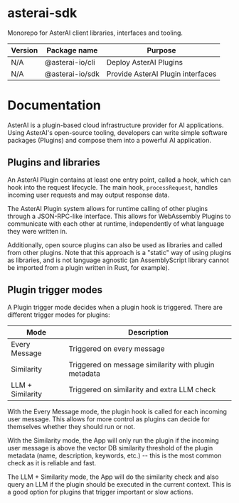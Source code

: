 # asterai-sdk
Monorepo for AsterAI client libraries, interfaces and tooling.

| Version | Package name    | Purpose                           |
|---------|-----------------|-----------------------------------|
| N/A     | @asterai-io/cli | Deploy AsterAI Plugins            |
| N/A     | @asterai-io/sdk | Provide AsterAI Plugin interfaces |

# Documentation
AsterAI is a plugin-based cloud infrastructure provider for AI applications.
Using AsterAI's open-source tooling, developers can write simple
software packages (Plugins) and compose them into a powerful AI application. 

## Plugins and libraries
An AsterAI Plugin contains at least one entry point, called a hook, which can
hook into the request lifecycle.
The main hook, `processRequest`, handles incoming user requests
and may output response data.

The AsterAI Plugin system allows for runtime calling of other plugins through
a JSON-RPC-like interface.
This allows for WebAssembly Plugins to communicate with each other at runtime,
independently of what language they were written in.

Additionally, open source plugins can also be used as libraries and called from
other plugins.
Note that this approach is a "static" way of using plugins as libraries, and is
not language agnostic (an AssemblyScript library cannot be imported from a
plugin written in Rust, for example).

## Plugin trigger modes
A Plugin trigger mode decides when a plugin hook is triggered.
There are different trigger modes for plugins:

| Mode             | Description                                          |
|------------------|------------------------------------------------------|
| Every Message    | Triggered on every message                           |
| Similarity       | Triggered on message similarity with plugin metadata |
| LLM + Similarity | Triggered on similarity and extra LLM check          |

With the Every Message mode, the plugin hook is called for each incoming user message.
This allows for more control as plugins can decide for themselves whether
they should run or not.

With the Similarity mode, the App will only run the plugin if the incoming user
message is above the vector DB similarity threshold of the plugin metadata
(name, description, keywords, etc.) -- this is the most common check as it is
reliable and fast.

The LLM + Similarity mode, the App will do the similarity check and also
query an LLM if the plugin should be executed in the current context.
This is a good option for plugins that trigger important or slow actions.
